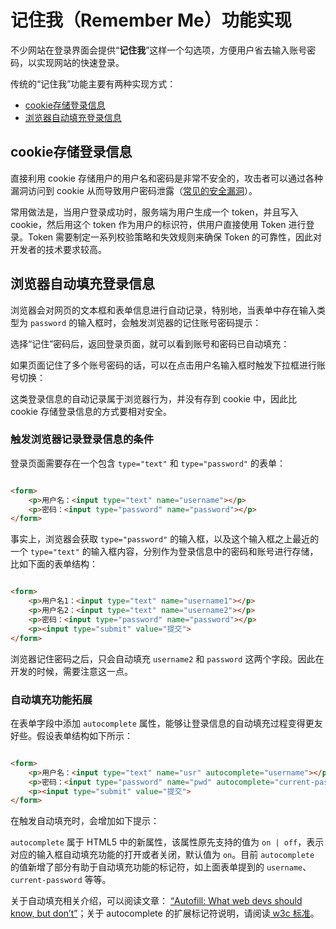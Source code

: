 # 记住我（Remember Me）功能实现

不少网站在登录界面会提供“**记住我**”这样一个勾选项，方便用户省去输入账号密码，以实现网站的快速登录。

传统的“记住我”功能主要有两种实现方式：

- [cookie存储登录信息](#cookie存储登录信息)
- [浏览器自动填充登录信息](#浏览器自动填充登录信息)

## cookie存储登录信息

直接利用 cookie 存储用户的用户名和密码是非常不安全的，攻击者可以通过各种漏洞访问到 cookie 从而导致用户密码泄露（[常见的安全漏洞](../web-security/04-typical-web-attack.md)）。

常用做法是，当用户登录成功时，服务端为用户生成一个 token，并且写入 cookie，然后用这个 token 作为用户的标识符，供用户直接使用 Token 进行登录。Token 需要制定一系列校验策略和失效规则来确保 Token 的可靠性，因此对开发者的技术要求较高。

## 浏览器自动填充登录信息

浏览器会对网页的文本框和表单信息进行自动记录，特别地，当表单中存在输入类型为 `password` 的输入框时，会触发浏览器的记住账号密码提示：

选择“记住”密码后，返回登录页面，就可以看到账号和密码已自动填充：

如果页面记住了多个账号密码的话，可以在点击用户名输入框时触发下拉框进行账号切换：

这类登录信息的自动记录属于浏览器行为，并没有存到 cookie 中，因此比 cookie 存储登录信息的方式要相对安全。

### 触发浏览器记录登录信息的条件

登录页面需要存在一个包含 `type="text"` 和 `type="password"` 的表单：

```html

<form>
    <p>用户名：<input type="text" name="username"></p>
    <p>密码：<input type="password" name="password"></p>
</form>

```
事实上，浏览器会获取 `type="password"` 的输入框，以及这个输入框之上最近的一个 `type="text"` 的输入框内容，分别作为登录信息中的密码和账号进行存储，比如下面的表单结构：

```html

<form>
    <p>用户名1：<input type="text" name="username1"></p>
    <p>用户名2：<input type="text" name="username2"></p>
    <p>密码：<input type="password" name="password"></p>
    <p><input type="submit" value="提交">
</form>

```

浏览器记住密码之后，只会自动填充 `username2` 和 `password` 这两个字段。因此在开发的时候，需要注意这一点。

### 自动填充功能拓展

在表单字段中添加 `autocomplete` 属性，能够让登录信息的自动填充过程变得更友好些。假设表单结构如下所示：

```html

<form>
    <p>用户名：<input type="text" name="usr" autocomplete="username"></p>
    <p>密码：<input type="password" name="pwd" autocomplete="current-password"></p>
    <p><input type="submit" value="提交">
</form>

```

在触发自动填充时，会增加如下提示：

`autocomplete` 属于 HTML5 中的新属性，该属性原先支持的值为 `on | off`，表示对应的输入框自动填充功能的打开或者关闭，默认值为 `on`。目前 `autocomplete` 的值新增了部分有助于自动填充功能的标记符，如上面表单提到的 `username`、`current-password` 等等。

关于自动填充相关介绍，可以阅读文章： [“Autofill: What web devs should know, but don’t”](https://cloudfour.com/thinks/autofill-what-web-devs-should-know-but-dont/)；关于 autocomplete 的扩展标记符说明，请阅读[ w3c 标准](https://html.spec.whatwg.org/multipage/forms.html#autofill)。